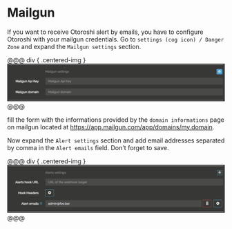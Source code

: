 # Mailgun

If you want to receive Otoroshi alert by emails, you have to configure Otoroshi with your mailgun credentials. Go to `settings (cog icon) / Danger Zone` and expand the `Mailgun settings` section.

@@@ div { .centered-img }
<img src="../img/danger-zone-9-mailgun.png" />
@@@

fill the form with the informations provided by the `domain informations` page on mailgun located at https://app.mailgun.com/app/domains/my.domain.

Now expand the `Alert settings` section and add email addresses separated by comma in the `Alert emails` field. Don't forget to save.

@@@ div { .centered-img }
<img src="../img/danger-zone-6-alerts.png" />
@@@